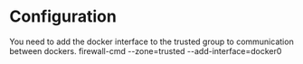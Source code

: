 # Configuration

You need to add the docker interface to the trusted group to communication between dockers.
firewall-cmd --zone=trusted --add-interface=docker0
